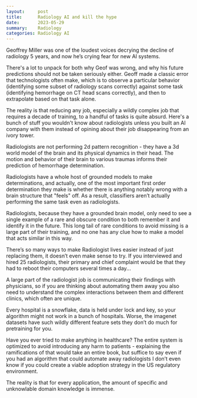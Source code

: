 ```yaml
---
layout:     post
title:      Radiology AI and kill the hype
date:       2023-05-29
summary:    Radiology
categories: Radiology AI
---
```



Geoffrey Miller was one of the loudest voices decrying the decline of radiology 5 years, and now he’s crying fear for new AI systems.

There's a lot to unpack for both why Geof was wrong, and why his future predictions should not be taken seriously either. Geoff made a classic error that technologists often make, which is to observe a particular behavior (identifying some subset of radiology scans correctly) against some task (identifying hemorrhage on CT head scans correctly), and then to extrapolate based on that task alone.

The reality is that reducing any job, especially a wildly complex job that requires a decade of training, to a handful of tasks is quite absurd. Here's a bunch of stuff you wouldn't know about radiologists unless you built an AI company with them instead of opining about their job disappearing from an ivory tower.

Radiologists are not performing 2d pattern recognition - they have a 3d world model of the brain and its physical dynamics in their head. The motion and behavior of their brain to various traumas informs their prediction of hemorrhage determination.

Radiologists have a whole host of grounded models to make determinations, and actually, one of the most important first order determination they make is whether there is anything notably wrong with a brain structure that "feels" off. As a result, classifiers aren’t actually performing the same task even as radiologists.

Radiologists, because they have a grounded brain model, only need to see a single example of a rare and obscure condition to both remember it and identify it in the future. This long tail of rare conditions to avoid missing is a large part of their training, and no one has any clue how to make a model that acts similar in this way.

There’s so many ways to make Radiologist lives easier instead of just replacing them, it doesn’t even make sense to try. If you interviewed and hired 25 radiologists, their  primary and chief complaint would be  that they had to reboot their computers several times a day...

A large part of the radiologist job is communicating their findings with physicians, so if you are thinking about automating them away you also need to understand the complex interactions between them and different clinics, which often are unique.

Every hospital is a snowflake, data is held under lock and key, so your algorithm might not work in a bunch of hospitals. Worse, the imagenet datasets have such wildly different feature sets they don’t do much for pretraining for you.

Have you ever tried to make anything in healthcare? The entire system is optimized to avoid introducing any harm to patients - explaining the ramifications of that would take an entire book, but suffice to say even if you had an algorithm that could automate away radiologists I don’t even know if you could create a viable adoption strategy in the US regulatory environment.

The reality is that for every application, the amount of specific and unknowlable domain knowledge is immense.

